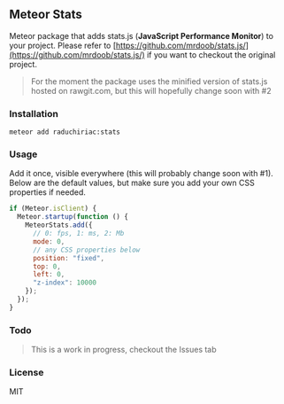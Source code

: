 ## Meteor Stats
Meteor package that adds stats.js (**JavaScript Performance Monitor**) to your project.
Please refer to [https://github.com/mrdoob/stats.js/](https://github.com/mrdoob/stats.js/) if you want to checkout the original project.

> For the moment the package uses the minified version of stats.js hosted on rawgit.com, but this will hopefully change soon with #2

### Installation
`meteor add raduchiriac:stats`

### Usage
Add it once, visible everywhere (this will probably change soon with #1). Below are the default values, but make sure you add your own CSS properties if needed.
```javascript
if (Meteor.isClient) {
  Meteor.startup(function () {
    MeteorStats.add({
      // 0: fps, 1: ms, 2: Mb
      mode: 0,
      // any CSS properties below
      position: "fixed",
      top: 0,
      left: 0,
      "z-index": 10000
    });
  });
}
```

### Todo
> This is a work in progress, checkout the Issues tab

### License
MIT
